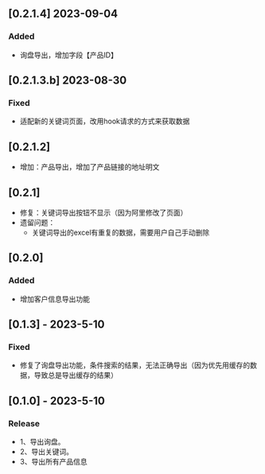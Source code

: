 ## [0.2.1.4] 2023-09-04
  ### Added
  - 询盘导出，增加字段【产品ID】


## [0.2.1.3.b] 2023-08-30
  ### Fixed
  - 适配新的关键词页面，改用hook请求的方式来获取数据

## [0.2.1.2]
- 增加：产品导出，增加了产品链接的地址明文

## [0.2.1]
  - 修复：关键词导出按钮不显示（因为阿里修改了页面）
  - 遗留问题：
    - 关键词导出的excel有重复的数据，需要用户自己手动删除

## [0.2.0]
  ### Added
  - 增加客户信息导出功能

## [0.1.3] - 2023-5-10
  ### Fixed
  - 修复了询盘导出功能，条件搜索的结果，无法正确导出（因为优先用缓存的数据，导致总是导出缓存的结果）

## [0.1.0] - 2023-5-10
  ### Release
  - 1、导出询盘。
  - 2、导出关键词。
  - 3、导出所有产品信息